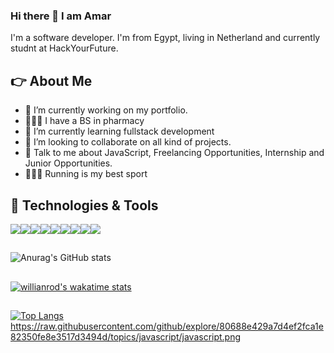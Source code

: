 ### Hi there 👋 I am Amar

I'm a software developer. I'm from Egypt, living in Netherland and currently studnt at HackYourFuture.

## 👉 About Me

- 🔭 I’m currently working on my portfolio.
- 👨🏼‍🎓 I have a BS in pharmacy
- 🌱 I’m currently learning fullstack development
- 👯 I’m looking to collaborate on all kind of projects.
- 💬 Talk to me about JavaScript, Freelancing Opportunities, Internship and Junior Opportunities.
- 🏃🏼‍♂️ Running is my best sport 

## 🔧 Technologies & Tools
<img src="https://img.icons8.com/color/48/000000/css3.png"/><img src="https://img.icons8.com/color/48/000000/html-5--v1.png"/><img src="https://img.icons8.com/color/48/000000/bootstrap.png"/><img src="https://img.icons8.com/color/48/000000/nodejs.png"/><img src="https://img.icons8.com/color/48/000000/javascript--v1.png"/><img src="https://img.icons8.com/officel/48/000000/mysql.png"/><img src="https://img.icons8.com/color/48/000000/mongodb.png"/><img src="https://img.icons8.com/officel/48/000000/react.png"/><img src="https://img.icons8.com/color-glass/48/000000/github.png"/>

## 
![Anurag's GitHub stats](https://github-readme-stats.vercel.app/api?username=Amar-Mahdy&show_icons=true&theme=radical)
##
[![willianrod's wakatime stats](https://github-readme-stats.vercel.app/api/wakatime?username=amar_mahdy&show_icons=true&theme=radical)](https://github.com/anuraghazra/github-readme-stats)


##
[![Top Langs](https://github-readme-stats.vercel.app/api/top-langs/?username=Amar-Mahdy&theme=radical)](https://github.com/anuraghazra/github-readme-stats)
https://raw.githubusercontent.com/github/explore/80688e429a7d4ef2fca1e82350fe8e3517d3494d/topics/javascript/javascript.png


